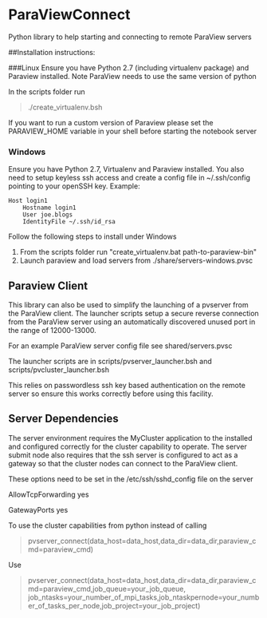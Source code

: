 # ParaViewConnect
Python library to help starting and connecting to remote ParaView servers

##Installation instructions:

###Linux
Ensure you have Python 2.7 (including virtualenv package) and Paraview installed. 
Note ParaView needs to use the same version of python

In the scripts folder run 

> ./create_virtualenv.bsh


If you want to run a custom version of Paraview please set the PARAVIEW_HOME variable in your shell before starting the notebook server

### Windows
Ensure you have Python 2.7, Virtualenv and Paraview installed. 
You also need to setup keyless ssh access and create a config file in ~/.ssh/config pointing to your openSSH key.
Example:
```
Host login1
    Hostname login1
    User joe.blogs
    IdentityFile ~/.ssh/id_rsa
```

Follow the following steps to install under Windows  
1. From the scripts folder run "create_virtualenv.bat path-to-paraview-bin"
2. Launch paraview and load servers from ./share/servers-windows.pvsc



Paraview Client
---------------

This library can also be used to simplify the launching of a pvserver from the ParaView client. The launcher scripts setup a secure reverse connection from the ParaView server using an automatically discovered unused port in the range of 12000-13000.

For an example ParaView server config file see shared/servers.pvsc

The launcher scripts are in scripts/pvserver_launcher.bsh and scripts/pvcluster_launcher.bsh

This relies on passwordless ssh key based authentication on the remote server so ensure this works correctly before using this facility.

Server Dependencies
-------------------

The server environment requires the MyCluster application to the installed and configured correctly for the cluster capability to operate.
The server submit node also requires that the ssh server is configured to act as a gateway so that the cluster nodes can connect to the ParaView client. 

These options need to be set in the /etc/ssh/sshd_config file on the server

AllowTcpForwarding yes

GatewayPorts yes 

To use the cluster capabilities from python instead of calling

> pvserver_connect(data_host=data_host,data_dir=data_dir,paraview_cmd=paraview_cmd)

Use

> pvserver_connect(data_host=data_host,data_dir=data_dir,paraview_cmd=paraview_cmd,job_queue=your_job_queue,
job_ntasks=your_number_of_mpi_tasks,job_ntaskpernode=your_number_of_tasks_per_node,job_project=your_job_project)

